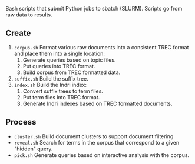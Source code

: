 Bash scripts that submit Python jobs to sbatch (SLURM). Scripts go
from raw data to results.

## Create

1. `corpus.sh` Format various raw documents into a consistent TREC
   format and place them into a single location:
   1. Generate queries based on topic files.
   2. Put queries into TREC format.
   3. Build corpus from TREC formatted data.
2. `suffix.sh` Build the suffix tree.
3. `index.sh` Build the Indri index:
   1. Convert suffix trees to term files.
   2. Put term files into TREC format.
   3. Generate Indri indexes based on TREC formatted documents.

## Process

* `cluster.sh` Build document clusters to support document filtering
* `reveal.sh` Search for terms in the corpus that correspond to a
  given "hidden" query.
* `pick.sh` Generate queries based on interactive analysis with the
  corpus.
